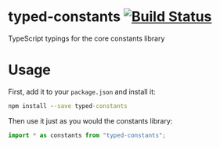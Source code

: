 typed-constants [![Build Status](https://travis-ci.org/weswigham/typed-constants.svg)](https://travis-ci.org/weswigham/typed-constants)
============

TypeScript typings for the core constants library

Usage
=====

First, add it to your `package.json` and install it:
```cmd
npm install --save typed-constants
```

Then use it just as you would the constants library:
```ts
import * as constants from "typed-constants";
```